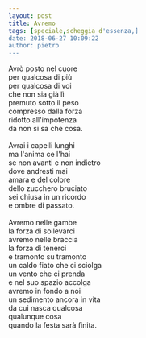 ```yaml
---
layout: post
title: Avremo
tags: [speciale,scheggia d'essenza,]
date: 2018-06-27 10:09:22
author: pietro
---
```

Avrò posto nel cuore<br/>per qualcosa di più<br/>per qualcosa di voi<br/>che non sia già lì<br/>premuto sotto il peso<br/>compresso dalla forza<br/>ridotto all'impotenza<br/>da non si sa che cosa.<br/><br/>Avrai i capelli lunghi<br/>ma l'anima ce l'hai<br/>se non avanti e non indietro<br/>dove andresti mai<br/>amara e del colore<br/>dello zucchero bruciato<br/>sei chiusa in un ricordo<br/>e ombre di passato.<br/><br/>Avremo nelle gambe<br/>la forza di sollevarci<br/>avremo nelle braccia <br/>la forza di tenerci<br/>e tramonto su tramonto<br/>un caldo fiato che ci sciolga<br/>un vento che ci prenda<br/>e nel suo spazio accolga<br/>avremo in fondo a noi<br/>un sedimento ancora in vita<br/>da cui nasca qualcosa<br/>qualunque cosa<br/>quando la festa sarà finita.
